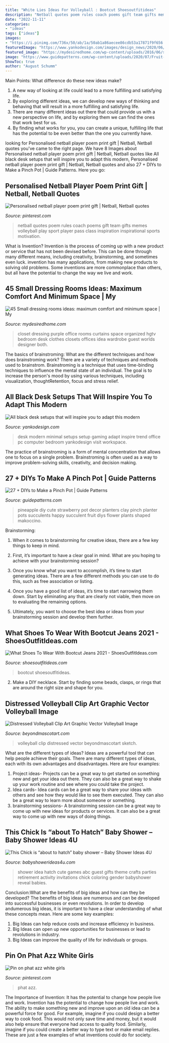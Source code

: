 ```yaml
---
title: "White Lies Ideas For Volleyball : Bootcut Shoesoutfitideas"
description: "Netball quotes poem rules coach poems gift team gifts memes volleyball play sport player pass class inspiration inspirational sports motivation"
date: "2022-11-11"
categories:
- "ideas"
tags: ["ideas"]
images:
- "https://i.pinimg.com/736x/50/ab/1a/50ab1a86aecee86cdb53a17871f9f656.jpg"
featuredImage: "https://www.yankodesign.com/images/design_news/2020/06/all-black-desk-setups-that-will-inspire-you-to-adapt-this-modern-minimal-trend/01-Black-Desk-Setup_-minimal_modern_hero3.jpg"
featured_image: "https://mydesiredhome.com/wp-content/uploads/2016/06/small-dressing-rooms-ideas28.jpeg"
image: "https://www.guidepatterns.com/wp-content/uploads/2020/07/Fruit-Pinch-Pots.jpg"
ShowToc: true
author: "August Schumm"
---
```



Main Points: What difference do these new ideas make?
1. A new way of looking at life could lead to a more fulfilling and satisfying life.
2. By exploring different ideas, we can develop new ways of thinking and behaving that will result in a more fulfilling and satisfying life.
3. There are many different ideas out there that could provide us with a new perspective on life, and by exploring them we can find the ones that work best for us.
4. By finding what works for you, you can create a unique, fulfilling life that has the potential to be even better than the one you currently have.

	

		
looking for Personalised netball player poem print gift | Netball, Netball quotes you've came to the right page. We have 8 Images about Personalised netball player poem print gift | Netball, Netball quotes like All black desk setups that will inspire you to adapt this modern, Personalised netball player poem print gift | Netball, Netball quotes and also 27 + DIYs to Make a Pinch Pot | Guide Patterns. Here you go:
		
    
## Personalised Netball Player Poem Print Gift | Netball, Netball Quotes

<img loading=lazy src="https://i.pinimg.com/736x/72/b2/a1/72b2a1893cb3ae977e680ae4515fc9de.jpg" onerror="this.onerror=null;this.src='https://tse3.mm.bing.net/th?id=OIP.SSmkXYfu3qH2TTOQAyi2kAHaHa&amp;pid=15.1';" alt="Personalised netball player poem print gift | Netball, Netball quotes">

_Source: pinterest.com_

>netball quotes poem rules coach poems gift team gifts memes volleyball play sport player pass class inspiration inspirational sports motivation. 

	

What is Invention?
Invention is the process of coming up with a new product or service that has not been devised before. This can be done through many different means, including creativity, brainstorming, and sometimes even luck. invention has many applications, from making new products to solving old problems. Some inventions are more commonplace than others, but all have the potential to change the way we live and work.

    
## 45 Small Dressing Rooms Ideas: Maximum Comfort And Minimum Space | My

<img loading=lazy src="https://mydesiredhome.com/wp-content/uploads/2016/06/small-dressing-rooms-ideas28.jpeg" onerror="this.onerror=null;this.src='https://tse2.mm.bing.net/th?id=OIP._fWONsYbsknHJN_Ehq3gaQHaJ4&amp;pid=15.1';" alt="45 Small dressing rooms ideas: maximum comfort and minimum space | My">

_Source: mydesiredhome.com_

>closet dressing purple office rooms curtains space organized hgtv bedroom desk clothes closets offices idea wardrobe guest worlds designer both. 

	

The basics of brainstroming: What are the different techniques and how does brainstroming work?
There are a variety of techniques and methods used to brainstrom. Brainstroming is a technique that uses time-binding techniques to influence the mental state of an individual. The goal is to increase the person's mood by using various techniques, including visualization, thoughtRetention, focus and stress relief.

    
## All Black Desk Setups That Will Inspire You To Adapt This Modern

<img loading=lazy src="https://www.yankodesign.com/images/design_news/2020/06/all-black-desk-setups-that-will-inspire-you-to-adapt-this-modern-minimal-trend/01-Black-Desk-Setup_-minimal_modern_hero3.jpg" onerror="this.onerror=null;this.src='https://tse3.mm.bing.net/th?id=OIP.LKWe5EAxmakLdAQST_bRwwHaE8&amp;pid=15.1';" alt="All black desk setups that will inspire you to adapt this modern">

_Source: yankodesign.com_

>desk modern minimal setups setup gaming adapt inspire trend office pc computer bedroom yankodesign visit workspace. 

	

The practice of brainstroming is a form of mental concentration that allows one to focus on a single problem. Brainstroming is often used as a way to improve problem-solving skills, creativity, and decision making.

    
## 27 + DIYs To Make A Pinch Pot | Guide Patterns

<img loading=lazy src="https://www.guidepatterns.com/wp-content/uploads/2020/07/Fruit-Pinch-Pots.jpg" onerror="this.onerror=null;this.src='https://tse3.mm.bing.net/th?id=OIP.HfwjJXA9SHjYvx0Jdjt1UwHaEK&amp;pid=15.1';" alt="27 + DIYs to Make a Pinch Pot | Guide Patterns">

_Source: guidepatterns.com_

>pineapple diy cute strawberry pot decor planters clay pinch planter pots succulents happy succulent fruit diys flower plants shaped makoccino. 

	

Brainstorming:
1. When it comes to brainstorming for creative ideas, there are a few key things to keep in mind.
2. First, it’s important to have a clear goal in mind. What are you hoping to achieve with your brainstorming session?

3. Once you know what you want to accomplish, it’s time to start generating ideas. There are a few different methods you can use to do this, such as free association or listing.

4. Once you have a good list of ideas, it’s time to start narrowing them down. Start by eliminating any that are clearly not viable, then move on to evaluating the remaining options.

5. Ultimately, you want to choose the best idea or ideas from your brainstorming session and develop them further.

    
## What Shoes To Wear With Bootcut Jeans 2021 - ShoesOutfitIdeas.com

<img loading=lazy src="http://shoesoutfitideas.com/wp-content/uploads/2020/05/What-Shoes-Can-I-Wear-With-Bootcut-Jeans-3-768x1152.jpg" onerror="this.onerror=null;this.src='https://tse4.mm.bing.net/th?id=OIP.KfuUdnF6XB48UFqb6kVrMgHaLH&amp;pid=15.1';" alt="What Shoes To Wear With Bootcut Jeans 2021 - ShoesOutfitIdeas.com">

_Source: shoesoutfitideas.com_

>bootcut shoesoutfitideas. 

	

2. Make a DIY necklace. Start by finding some beads, clasps, or rings that are around the right size and shape for you.

    
## Distressed Volleyball Clip Art Graphic Vector Volleyball Image

<img loading=lazy src="http://www.beyondmascotart.com/wp-content/uploads/2015/10/Volleyball-Sketch-Clip-Art-1570.jpg" onerror="this.onerror=null;this.src='https://tse3.mm.bing.net/th?id=OIP.R7IMub1EirAhQ1DIklXzyAHaHa&amp;pid=15.1';" alt="Distressed Volleyball Clip Art Graphic Vector Volleyball Image">

_Source: beyondmascotart.com_

>volleyball clip distressed vector beyondmascotart sketch. 

	

What are the different types of ideas?
Ideas are a powerful tool that can help people achieve their goals. There are many different types of ideas, each with its own advantages and disadvantages. Here are four examples: 
1. Project ideas- Projects can be a great way to get started on something new and get your idea out there. They can also be a great way to shake up your work routine and see where you could take the project. 
2. Idea cards- Idea cards can be a great way to share your ideas with others and see how they would like to see them executed. They can also be a great way to learn more about someone or something. 
3. brainstorming sessions- A brainstorming session can be a great way to come up with new ideas for products or services. It can also be a great way to come up with new ways of doing things.

    
## This Chick Is “about To Hatch” Baby Shower – Baby Shower Ideas 4U

<img loading=lazy src="https://babyshowerideas4u.com/wp-content/uploads/2014/02/h9-1.jpg" onerror="this.onerror=null;this.src='https://tse2.mm.bing.net/th?id=OIP.NdJECqMhCKr01h5-BDyZ0AHaLR&amp;pid=15.1';" alt="This Chick is “about to hatch” baby shower – Baby Shower Ideas 4U">

_Source: babyshowerideas4u.com_

>shower idea hatch cute games abc guest gifts theme crafts parties retirement activity invitations chick coloring gender babyshower reveal babies. 

	

Conclusion:What are the benefits of big ideas and how can they be developed?
The benefits of big ideas are numerous and can be developed into successful businesses or even revolutions. In order to develop andumerous big ideas, it is important to have a clear understanding of what these concepts mean. Here are some key examples: 
1. Big Ideas can help reduce costs and increase efficiency in business. 
2. Big Ideas can open up new opportunities for businesses or lead to revolutions in industry. 
3. Big Ideas can improve the quality of life for individuals or groups.

    
## Pin On Phat Azz White Girls

<img loading=lazy src="https://i.pinimg.com/736x/50/ab/1a/50ab1a86aecee86cdb53a17871f9f656.jpg" onerror="this.onerror=null;this.src='https://tse3.mm.bing.net/th?id=OIP.MQl2iE6z07USqCtCXFMDuwHaQ1&amp;pid=15.1';" alt="Pin on phat azz white girls">

_Source: pinterest.com_

>phat azz. 

	

The Importance of Invention: It has the potential to change how people live and work.
Invention has the potential to change how people live and work. The ability to make something new and improve upon an old idea can be a powerful force for good. For example, imagine if you could design a better way to cook food. This would not only save time and money, but it would also help ensure that everyone had access to quality food. Similarly, imagine if you could create a better way to type text or make email replies. These are just a few examples of what inventions could do for society.

